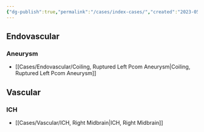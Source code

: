 ```yaml
---
{"dg-publish":true,"permalink":"/cases/index-cases/","created":"2023-05-11T14:23:01.000-05:00","updated":"2023-05-12T22:41:45.000-05:00"}
---
```



## Endovascular

### Aneurysm

- [[Cases/Endovascular/Coiling, Ruptured Left Pcom Aneurysm\|Coiling, Ruptured Left Pcom Aneurysm]]

## Vascular

### ICH

- [[Cases/Vascular/ICH, Right Midbrain\|ICH, Right Midbrain]]
